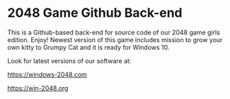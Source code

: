 2048 Game Github Back-end
=============================================================================================

This is a Github-based back-end for source code of our 2048 game girls edition.
Enjoy! Newest version of this game includes mission to grow your own kitty to Grumpy Cat and it is ready for Windows 10.

Look for latest versions of our software at:

https://windows-2048.com

https://win-2048.org
